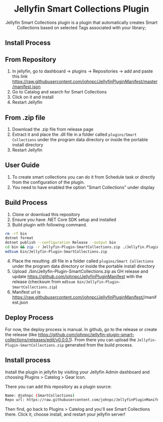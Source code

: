 <h1 align="center">Jellyfin Smart Collections Plugin</h1>

<p align="center">
Jellyfin Smart Collections plugin is a plugin that automatically creates Smart Collections based on selected Tags associated with your library;

</p>

## Install Process

## From Repository

1. In jellyfin, go to dashboard -> plugins -> Repositories -> add and paste this link https://raw.githubusercontent.com/johnpc/JellyfinPluginManifest/master/manifest.json
2. Go to Catalog and search for Smart Collections
3. Click on it and install
4. Restart Jellyfin

## From .zip file

1. Download the .zip file from release page
2. Extract it and place the .dll file in a folder called `plugins/Smart Collections` under the program data directory or inside the portable install directory
3. Restart Jellyfin

## User Guide

1. To create smart collections you can do it from Schedule task or directly from the configuration of the plugin.
2. You need to have enabled the option "Smart Collections" under display

## Build Process

1. Clone or download this repository
2. Ensure you have .NET Core SDK setup and installed
3. Build plugin with following command.

```sh
rm -rf bin
dotnet format
dotnet publish --configuration Release --output bin
cd bin && zip -r Jellyfin-Plugin-SmartCollections.zip ./Jellyfin.Plugin.SmartCollections.dll && cd -
md5sum bin/Jellyfin-Plugin-SmartCollections.zip
```

4. Place the resulting .dll file in a folder called `plugins/Smart Collections` under the program data directory or inside the portable install directory
5. Upload ./bin/Jellyfin-Plugin-SmartCollections.zip as GH release and update https://github.com/johnpc/JellyfinPluginManifest with the release (checksum from `md5sum bin/Jellyfin-Plugin-SmartCollections.zip`)
6. Manifest url is https://raw.githubusercontent.com/johnpc/JellyfinPluginManifest/<hash>/manifest.json

## Deploy Process

For now, the deploy process is manual. In github, go to the release or create the release (like https://github.com/johnpc/jellyfin-plugin-smart-collections/releases/edit/v0.0.0.1). From there you can upload the `Jellyfin-Plugin-SmartCollections.zip` generated from the build process.

## Install process

Install the plugin in jellyfin by visiting your Jellyfin Admin dashboard and choosing Plugins > Catelog > Gear Icon.

There you can add this repository as a plugin source:

```bash
Name: @johnpc (SmartCollections)
Repo url: https://raw.githubusercontent.com/johnpc/JellyfinPluginManifest/4b652a28476ab29dc441755df6f4a18f236e949b/manifest.json
```

Then find, go back to Plugins > Catelog and you'll see Smart Collections there. Click it, choose install, and restart your jellyfin server!
